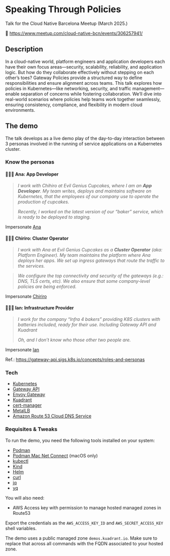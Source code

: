# Speaking Through Policies

Talk for the Cloud Native Barcelona Meetup (March 2025.)

🔗 https://www.meetup.com/cloud-native-bcn/events/306257941/

## Description

In a cloud-native world, platform engineers and application developers each have their own focus areas—security, scalability, reliability, and application logic. But how do they collaborate effectively without stepping on each other’s toes? Gateway Policies provide a structured way to define responsibilities and ensure alignment across teams. This talk explores how policies in Kubernetes—like networking, security, and traffic management—enable separation of concerns while fostering collaboration. We’ll dive into real-world scenarios where policies help teams work together seamlessly, ensuring consistency, compliance, and flexibility in modern cloud environments.

## The demo

The talk develops as a live demo play of the day-to-day interaction between 3 personas involved in the running of service applications on a Kubernetes cluster.

### Know the personas

#### 👩🏻‍💻 Ana: App Developer

> _I work with Chihiro at Evil Genius Cupcakes, where I am an **App Developer**._
> _My team writes, deploys and maintains software on Kubernetes, that the employees of our company use to operate the production of cupcakes._
>
> _Recently, I worked on the latest version of our “baker” service, which is ready to be deployed to staging._

Impersonate [Ana](ana.md)

#### 👨🏽‍🔧 Chiriro: Cluster Operator

> _I work with Ana at Evil Genius Cupcakes as a **Cluster Operator** (aka: Platform Engineer)._
> _My team maintains the platform where Ana deploys her apps._
> _We set up ingress gateways that route the traffic to the services._

> _We configure the top connectivity and security of the gateways (e.g.: DNS, TLS certs, etc)._
> _We also ensure that some company-level policies are being enforced._

Impersonate [Chiriro](chiriro.md)

#### 👷🏻‍♂️ Ian: Infrastructure Provider

> _I work for the company “Infra 4 bakers” providing K8S clusters with batteries included, ready for their use. Including Gateway API and Kuadrant_
>
> _Oh, and I don’t know who those other two people are._

Impersonate [Ian](ian.md)

Ref.: https://gateway-api.sigs.k8s.io/concepts/roles-and-personas

### Tech

- [Kubernetes](https://kubernetes.io/)
- [Gateway API](https://gateway-api.sigs.k8s.io/)
- [Envoy Gateway](https://gateway.envoyproxy.io/)
- [Kuadrant](https://kuadrant.io/)
- [cert-manager](https://cert-manager.io/)
- [MetalLB](https://metallb.org/)
- [Amazon Route 53 Cloud DNS Service](https://aws.amazon.com/route53/)

### Requisites & Tweaks

To run the demo, you need the following tools installed on your system:

- [Podman](https://podman.io/)
- [Podman Mac Net Connect](https://github.com/jasonmadigan/podman-mac-net-connect) (macOS only)
- [kubectl](https://kubernetes.io/docs/reference/kubectl/introduction/)
- [Kind](https://kind.sigs.k8s.io/)
- [Helm](https://helm.sh/)
- [curl](https://curl.se/)
- [jq](https://jqlang.org/)
- [yq](https://github.com/mikefarah/yq)

You will also need:

- AWS Access key with permission to manage hosted managed zones in Route53

Export the credentials as the `AWS_ACCESS_KEY_ID` and `AWS_SECRET_ACCESS_KEY` shell variables.

The demo uses a public managed zone `demos.kuadrant.io`. Make sure to replace that across all commands with the FQDN associated to your hosted zone.
